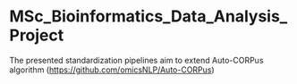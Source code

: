 # MSc_Bioinformatics_Data_Analysis_Project
The presented standardization pipelines aim to extend Auto-CORPus algorithm (https://github.com/omicsNLP/Auto-CORPus)

